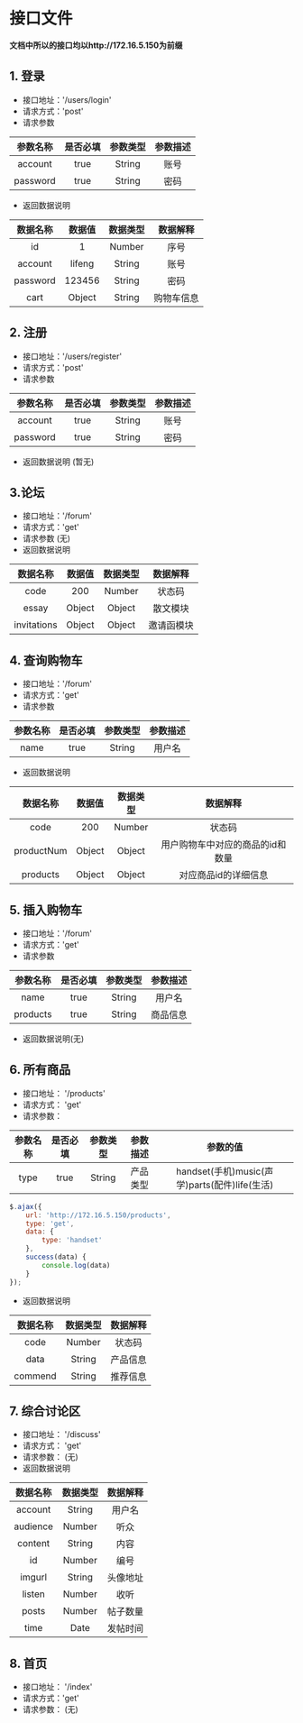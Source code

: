 # 接口文件
**文档中所以的接口均以http://172.16.5.150为前缀**

## 1. 登录
- 接口地址：'/users/login'
- 请求方式：'post'
- 请求参数

|参数名称 |是否必填|参数类型|参数描述|
|  :---: | :---: |  :---: | :---: |
|account|true|String|账号|
|password|true|String|密码|

- 返回数据说明

|数据名称 |数据值  |数据类型|数据解释|
|  :---: | :---: |  :---: | :---: |
|id|1|Number|序号|
|account|lifeng|String|账号|
|password|123456|String|密码|
|cart|Object|String|购物车信息|


## 2. 注册
- 接口地址：'/users/register'
- 请求方式：'post'
- 请求参数

|参数名称 |是否必填|参数类型|参数描述|
|  :---: | :---: |  :---: | :---: |
|account|true|String|账号|
|password|true|String|密码|

- 返回数据说明 (暂无)


## 3.论坛
- 接口地址：'/forum'
- 请求方式：'get'
- 请求参数 (无)
- 返回数据说明

|数据名称 |数据值  |数据类型|数据解释|
|  :---: | :---: |  :---: | :---: |
|code|200|Number|状态码|
|essay|Object|Object|散文模块|
|invitations|Object|Object|邀请函模块|

## 4. 查询购物车
- 接口地址：'/forum'
- 请求方式：'get'
- 请求参数 

|参数名称 |是否必填|参数类型|参数描述|
|  :---: | :---: |  :---: | :---: |
|name|true|String|用户名|

- 返回数据说明

|数据名称 |数据值  |数据类型|数据解释|
|  :---: | :---: |  :---: | :---: |
|code|200|Number|状态码|
|productNum|Object|Object|用户购物车中对应的商品的id和数量|
|products|Object|Object|对应商品id的详细信息|

## 5. 插入购物车
- 接口地址：'/forum'
- 请求方式：'get'
- 请求参数 

|参数名称 |是否必填|参数类型|参数描述|
|  :---: | :---: |  :---: | :---: |
|name|true|String|用户名|
|products|true|String|商品信息|

- 返回数据说明(无)

## 6. 所有商品
- 接口地址： '/products'
- 请求方式： 'get'
- 请求参数：

|参数名称 |是否必填|参数类型|参数描述|参数的值|
|  :---: | :---: |  :---: | :---: | :---: |
|type|true|String|产品类型|handset(手机)music(声学)parts(配件)life(生活)|

```javascript
$.ajax({
    url: 'http://172.16.5.150/products',
    type: 'get',
    data: {
        type: 'handset'
    },
    success(data) {
        console.log(data)
    }
});
```
- 返回数据说明

|数据名称|数据类型|数据解释|
|  :---: | :---: |  :---: |
|code|Number|状态码|
|data|String|产品信息|
|commend|String|推荐信息|

## 7. 综合讨论区
- 接口地址： '/discuss'
- 请求方式： 'get'
- 请求参数： (无)
- 返回数据说明

|数据名称|数据类型|数据解释|
| :---: | :---: |  :---: |
|account|String|用户名|
|audience|Number|听众|
|content|String|内容|
|id|Number|编号|
|imgurl|String|头像地址|
|listen|Number|收听|
|posts|Number|帖子数量|
|time|Date|发帖时间|

## 8. 首页
- 接口地址： '/index'
- 请求方式：'get'
- 请求参数： (无)